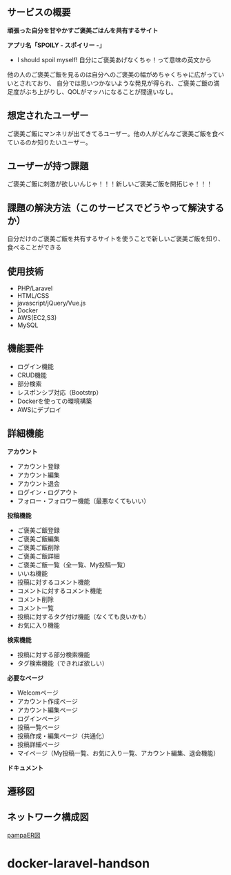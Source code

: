 ## サービスの概要
**頑張った自分を甘やかすご褒美ごはんを共有するサイト**

**アプリ名「SPOILY - スポイリー -」**
* I should spoil myself! 自分にご褒美あげなくちゃ！って意味の英文から

他の人のご褒美ご飯を見るのは自分へのご褒美の幅がめちゃくちゃに広がっていいとされており、
自分では思いつかないような発見が得られ、ご褒美ご飯の満足度がぶち上がりし、QOLがマッハになることが間違いなし。

## 想定されたユーザー
ご褒美ご飯にマンネリが出てきてるユーザー。他の人がどんなご褒美ご飯を食べているのか知りたいユーザー。

## ユーザーが持つ課題
ご褒美ご飯に刺激が欲しいんじゃ！！！新しいご褒美ご飯を開拓じゃ！！！

## 課題の解決方法（このサービスでどうやって解決するか）
自分だけのご褒美ご飯を共有するサイトを使うことで新しいご褒美ご飯を知り、食べることができる

## 使用技術
* PHP/Laravel
* HTML/CSS
* javascript/jQuery/Vue.js
* Docker
* AWS(EC2,S3)
* MySQL

## 機能要件
* ログイン機能
* CRUD機能
* 部分検索
* レスポンシブ対応（Bootstrp）
* Dockerを使っての環境構築
* AWSにデプロイ

## 詳細機能
**アカウント**
* アカウント登録
* アカウント編集
* アカウント退会
* ログイン・ログアウト
* フォロー・フォロワー機能（最悪なくてもいい）

**投稿機能**
* ご褒美ご飯登録
* ご褒美ご飯編集
* ご褒美ご飯削除
* ご褒美ご飯詳細
* ご褒美ご飯一覧（全一覧、My投稿一覧）
* いいね機能
* 投稿に対するコメント機能
* コメントに対するコメント機能
* コメント削除
* コメント一覧
* 投稿に対するタグ付け機能（なくても良いかも）
* お気に入り機能


**検索機能**
* 投稿に対する部分検索機能
* タグ検索機能（できれば欲しい）

**必要なページ**
* Welcomページ
* アカウント作成ページ
* アカウント編集ページ
* ログインページ
* 投稿一覧ページ
* 投稿作成・編集ページ（共通化）
* 投稿詳細ページ
* マイページ（My投稿一覧、お気に入り一覧、アカウント編集、退会機能）

**ドキュメント**

## 遷移図
## ネットワーク構成図

[pampaER図](https://viewer.diagrams.net/?highlight=0000ff&edit=_blank&layers=1&nav=1&page-id=UBpYk48M15_Obz66FB8Y&title=pamper.drawio#R%3Cmxfile%20pages%3D%224%22%3E%3Cdiagram%20name%3D%22%E3%83%AC%E3%82%A4%E3%82%A2%E3%82%A6%E3%83%88%22%20id%3D%2203018318-947c-dd8e-b7a3-06fadd420f32%22%3E7VzbdqM2FP0aP04Wd%2FDj5DLTrpV2ulam7bMsZFsNIAIicfr1PUeAuQh7MheMi8cPtnUkdNl7SzpHcrKwb%2BLdx4yk299EyKKFZYS7hX27sCzTs234QMtraQmWXmnYZDysCjWGB%2F4vq4xGZS14yPJOQSlEJHnaNVKRJIzKjo1kmXjpFluLqNtqSjZMMzxQEunWv3kot5XVNIwm4xfGN9uq6cCtMlaEPm4yUSRVewvLXqtXmR2Tuq6qfL4loXhpmey7hX2TCSHLb%2FHuhkWIbQ1b%2BdyHA7n7fmcskW95wPP9lb8Kls7SNV1z6b6rangmUcHqIaiOytcanJctl%2BwhJRTTLyCAhX29lXEEKRO%2BqtEzrN%2BA1H6AmIjIikXXe4huRCQyyEpEwrCozMQjq42AnKFe%2B5yaCWxkzaOo9%2FhaJPIDiXmEmvuLZSFJSGWuBGZaVXqoDRLxTQI2CsgxyLymIua0ak6HtcaJZZLtWqYK5o9MxExmr1Ckyq0Zf%2B0mX1ryMrzKuG1Lq54TpNL0Zl91wyt8qah9I82WRvP9p4%2BfTkx1h9AvsmcFJ2DJ6bLkDbC0HCDJHYMjW%2BPogZGMbjWWdDQ7VIQk3%2B5J0gBs0QlPpVhlvNvgsn4VC%2FpYpFdrkcX5Va7avha7oZm6VC%2FIiQlPPrOdgqVTzqqnW0BhMdSmoadevenqt%2FobsbXEGkGLPNncq9StrWnwuOx%2BsFiCnlqWrqaW%2FTxvq8UeQy2OppbPIoXRWoapCUYqhtrUp4InUnXHvV64tzrwiAqHDfJ9ZZYibej4jIlb6EKXP%2BfQvP5%2B6P2gC72jT9ShxdQaA3n3IPL63vn%2FRz7wzgd57yDy9gyRX9rng7x%2FEHlnhsibhnE%2B0Aca9FO6bd%2Fsh4%2FtyfUmyz7d3pyNIVduOQZpyy%2BTFvEDGP8I5r6Np3pKnUG8ZA5MueGAaZR4qa7056z7qllnDgVQhnOqCMrUTzMeGJVcJDN1i%2B0%2B%2Fr4ekpxsozL1Q4YG%2FTm6xo7vnxH6Q8cHNfpzdI89yz4j9PVwvEF%2Fji6y75%2FTyqOH5AvLixC2kD93oPeeCjxrv0YG3lUQv4cS%2FxS55OvXpgB821SfUXUSldS2e5GxGDuU5gV%2Bhmpvhma4xKHBgBYWjAKvK3JQAZMF5pKQpzznyBekWMSrUjk4CVgHGnmRxwKTksWpqpMnlIc8LBKsusA38B6gfSwt67YxFZMNMmvAoJ4KcgXf%2FsR8lvBYNY5FeJl4BiOJy9afCp7DRyLA7SiwENuxjHJJKvEWUURiKup2y8IwjLo3qjmeqgfxjahxxzAKUSMA3ZHYn9uyKVJI7C%2FPCtXvGjyOrWUszdiWgeOUKSyV8VlERQodYqrrCjeD5TkmKXhGDQUKlALe1sWGEyyWYPdLrYOhyLAbdzvKUsmKkjGFq6CUMKqeoEXKQyLLpxUCaSZ4iDOlZKtkQnWMFlFKSgyxkvUayMV0yHKWleViEZUdJiX0XEGc73ks4qtaYSD7tshaZiXirnUUXT8oJSpaU5blKQ5HKs7QlcUhxolK8lyRkQCkmGRZ1tL%2Fni6lO0qLnCSSt1iKnwqmxl%2BEdQ4iK4VEURrl3CLQg71IGSkfgQlX4k0wRVZoiiKh%2BABRy1ICzyiequNqjkB5JVg80QafnUp8YsWAZVWcl58hp5I0DLNdGsGCuxKomd9ZLJrJhN2I%2ByMFEZDGljfLQQ4jQaSyUvsIY1jmqARqtbMSVBVVUwc6o57E6c33EKqhiXyvvUxNV9bvE1aA2QnLKYeaUGskxo0jWeVpV2Rv0d4cIqCjGyk%2BZYwQ3Lrd3dIbiG7dYCi4DUbZL%2FWDVI3bGqZ7ZOoPAVrG%2FcC%2BXQkpRdzn8813TgfQH7rRGrqbUglO86ucx2nEfqXYpyP3U19zW%2FSdByQjS2boQGtQMo4xhmSsIRdrDsvByHeEg%2BeQ9uloe8NM%2F0mbTtvQAj1I2zgLtKXft8z7IKs%2Fa9yBc0T%2FVOGkpV%2B5zPwgq4d%2B4E2Jvn53Mu%2BDrB76dl3DJOjXa9zFHGT10Xf9KdE%2FdoHhzx99x3OmRP%2FYBUYwf%2FRdY8pd1z52gbG8APTtKXdd%2B9gFRn0bPmv4%2FUm3XT28bsF%2FAR6%2FZ0y67%2Bphcgv%2BC3D5PceeEv6j4e4F%2BPyev5wS%2FmPxrnkBTr9vTup2Hgt43fmjby%2BnXHvqzgyi780ffceaculxjv5i7wLE70960unoEe%2FdTuJ1NT52z5PHfIYU9P%2BkxXMnXYD0yOsDw58L4G3%2BHD3%2FPvzTHvY7euTVwD9Hz1%2BDP9B%2FuXdC%2BPXIq4F%2Fjp5%2FH3576C%2FDTwe%2FHnk18M%2FR89fgdydVvx55NfDP0fvR4F9Oqn498mrgn6Pvr%2F0xrzWe%2BiHZ%2FF8Tldf65zH23X8%3D%3C%2Fdiagram%3E%3Cdiagram%20id%3D%22UBpYk48M15_Obz66FB8Y%22%20name%3D%22ER%E5%9B%B3%22%3E7V1dl9o4Ev01%2FUgOtjGGx3QnmZ3dzmw2yezOPPVxgxq8MZg17nT3%2FPqV8QfgEiBhyyrZmpNzBty2sXVVV9KtKtWNc7d6%2FSX2N8vP0ZyEN%2FZw%2FnrjfLix7dHUGtL%2FpUfesiPOaDjNjiziYJ4ds%2FYHvgV%2FkfxgfuHiOZiT7dGJSRSFSbA5PjiL1msyS46O%2BXEcvRyf9hSFx7%2B68RcEHPg280N49D%2FBPFlmRye2tz%2F%2BNxIslsUvW%2BP8%2FVZ%2BcXL%2BJtulP49eDg45H2%2BcuziKkuzT6vWOhGnrFe3y73%2FO%2Fvr1y6cvL38uF%2BHn%2BGG58f41yG72SeSS8hVisk6uvvWvnz4sl7O3TfL38HEwCrd%2FfIvngwKln374nDfYb1ESPAUzPwmi9TZ%2F8%2BStaE7aCJv0Y%2BI%2Fpodut4kfJznqzpAeoDgmfrAmMT1g7b6Hob%2FZBrvTsyPLIJzf%2B2%2FRc1LcqPh2%2BxS8kvnXDPT0XIr%2FPb1Z%2BjW9%2BRO9%2Bbf8YdI%2F%2B2GwWNPPM9ow6S%2FexmRLn%2BXe3yblDZ7XczLPv3E2ZN7gP0mckNeDbpQ37C8kWpEkfqOn5H8tukhuJHkPetn3N3ucn7E86GtO0fp%2B3scX5Y33ONIPOZQisFoA1pNI0tZIAj%2F8So3PXy92oB5jljb8PI423%2F14QZL8wCYK0ib%2F%2BJO2ZIlOEIZ3URil0K%2BjNSlO272de0v%2F0fe9G75zb1z6AHf0u7X%2FTv%2Blp8fJHe12SUy7UPpThCL5QlI0b5Nok%2F9OSJ6Kx4jz1kw%2FP0ZJEq1OIn2%2B%2F1%2BGuiDAISe40rC1AbZf%2FiGCbkRf9incMdkymM%2FJOrPalH39PeIMMJkIlK1ehaNqq7yI8BvfAQROqwg4AIH0%2FPfpdfTd8EFR0GR27u1248%2BC9eI%2Bu3JcwcqVgtXraetpF7tRn5lxKJMZx5zMOJKGrQuw%2FYSRGXkRGHEjcIEJ5bX4GLT4z2AbJFH8oDkjNo%2BRIAPKw8wzDCiJAa2h8snhpFsU6HFDoGwyOGVTIJn3hQL5McIyCSyW64YCm6dA5etjG2ofOlOgzQ%2BBKgosrOegxTfRNukJ%2FwkAhIb%2FoIBh%2BK8h%2FuNdBcsDFyocWvOfww2BMv6DusMsWq3oe%2FWFAvkxQkOBULkwFNgQBU6VU2A9iQMZAY65AVBGgFB18Gep%2FzgjP9pZKa0gRKAx%2FuOHCA3%2FQdnC8F8z%2FFdGAyjjv%2BLG3eC%2FKTcAqvjPgZLDbElmP0g%2B%2B3uMopD4a4QYNMaA%2FCBhYUAHqhaGARtiQFc5A9ZTOHAxYNlTETMgFB1mMfFTL4hPV77DOf2YBCtyc2ffvB%2F%2B9s%2Fv9Nhvv9%2FfIwSlKUoUQA0NJUIhw1BiQ5Q4UU6J9RQPZJTocgOgjBKhCPG8SXmwv4zIDxoaRoTKxlcSZrHxy2BzEiwTHn8I48AroplyNhxYIwayHgNZayIN2l4rIAIR2aUN1IqRZ4ErzWyL3tXRGHkHvyQygpKI5r6wK2PkBbA6M%2BiNWsXOKCOymJEVHdAuM0JhROfogLKrImZCKI08UQuJXkhfguQFQEJDgUYJkUWBrOiAdikQCiFaUyB%2BKWQEpZCcAklfKLAR6aNdCoTSh6HAZijQYkUItMuB9cQPZAzID4AqBnShINF3%2F5gAalgo0e31thpyKZEVMtAqJbr1VA9clOjya%2FTKKBEqET33jwmAhoYRobhxH%2FwgJ0EyfrEjv1jh3CrcYmNWArnLAFSeW8zttfIh4IRx%2Bbd%2BOOMWY4Erz1qh8tElt5iLXwlxoRKiuQBypVtMAKszY53dKnZGEJHFjCy3WLvMCPUQnTVhF78iMoaKyPO2Ny4xAYCw0N%2FYiB%2By6I%2FlEmuV%2FsZQ%2B9CZ%2Fsb41Y8xVD96tGeKAEBo6M9sHCqL%2FpjusHb5r57ogYz9Gts3VF57QyGi7%2B4wAdTQUKLZSVQaJbLcYe1SYj21Axkl4t9HdAwViJ67wwRAw8KIHgTxC53VnwRJF3cYRKwZB5hbJNKWeWG8Owe4riwMC89aP0c1AXdL2dn1qZ0ygRpWlxxgZdfFO8xNoNJEz8%2F1jqNxbYgQF1neMAHgsGRGT8wesrJoUvkWspNubSE7wb%2BF7AQKUD3yhgkAhIX%2BpiYYQBb9Kd8%2Bdtql5Igp%2FlCAsmwO7gZviu0EEMHCdtbQeL9k0R3T%2B9Vu0ahhl9xf%2B76KmfG02IytsRJRApBgobxJr7eHkst4yreHnWox4eAEYMIPgCq%2Bm9aLHdSM7gQAQcN2phyKNLZTvvPrpEvlUCb4y6FMoDb0GM3fMiWPPnSnpTz9SqFMe53xKJX7bEs19021WGhxAjDFn%2BA4hWPNNiGbhzSgZfdyvSgIJQAUFha0hia%2FRxoNsna7blniszvEg%2Fu%2BipcIraEWJWiak%2FgaSelpGSITwC6N8jz1lNelCPZ9X8VMeVo4zpujvEYC1NuFqGZ0M16ImglIr9YpsYs6BspSCixGxCxCxGQBMihbtoCEER7UsgnBid3vWxJvT6LS9yyPgVPFkFn%2Bxx2%2BGx7%2B5zBAnZ5BNf%2F9fec%2F%2BD1GSC3P5pJ%2BSJtq7SfkNt0Pbgv6TvmudbpTr0NrBLIbLIEw0bM7rl3uZvK4A2rNXUpA2XdmxLNUhq%2BTXrDLq7zJIq2Lz3qnWV6ZiyKC4dm8S4VmVjO%2BQ3NOFVlWinMqe682lWBrEVzCC0jZdREz6BQuSdb%2Bihw7dzRnTwl4oWVLk8onjS3ZW7upBLvecgMbW%2BJP7bMY8SVk5QfhEV32Z1sPEczQMqYJl5TGmCd2g1OJdpfiJ%2Fd9FzNlQtfdxt9uX6J43lvWbCSwUi1rmpQaeazJ3jBOHdq2Hkm93OaHP8nGZkTwbeKINhF5CFb%2BgkDqRAhIc4TZSBaOSsK0awbtGcIUTctRS5haBAxyIrLvu5gJE2ohWxI%2BPdBOG0fz51kSROueRKyL4IWVLq1ee9Ll0iUzk0cpXVpd2rRi33cR06UFVa%2FHIE6Wm9CfHRVyJwsSI8SiMa4UAAsrV9r1VmeGK0XTfZRypd0lF%2Fm%2B7yLmyqKBTYWLq3BDS5vGVS6PNlkpQ2pps0u%2B8n3fxUybjH1w%2B10FQwQ2tKxp3OXSWNNhl4xXiXaX3OX7vouZNaG73J%2BvgjU99BhFIfHXZUj7nDz5z2GSLdWfQn%2FbLy7V3olu28aJLo9LseULlXfuCJdq4ER3oFSyq8SwTfzkeXvAqFUu9cNtmnLYEyLV37nuQIXGEGlTRIotSYhSe5eItOy7mIkUiicxWZHVIyXTJPpBmxBf%2BzfGjwIAYeVHRoX6u2i1ImcqEbE2OrCHN%2Bg2OojTbH4yL86PZ%2Fmzsk2woZ1FvFzaKvYkGBV5i0cWyjDRMq5PAsa9jpgQSGzfWwO%2FnM3ap6RVBmZUte%2FSZgO2BoXubUale81rul25rYAIWmeGRJ5dWxpEz2wQKI0fGQkLbfMjlE11LnNpa1Dl3maVue9PoUsRiNCQoFdPgzQkeIYEGUkILZOgB%2FVOrUmw7K2ISdCD0uMm2iZ9IUEBiPCQoAn8kkaCFiO3oG0W7FSkl6dBpJcHxYl%2B1QgRQQkPDZpILnk0yEgbaJsGOxW65WkQuuVBDaL3eQICuOEhRhOWJY8YGYkBLROjHmUTuA1MgzisCSMOq%2BeZAAKwoeFFRvWKPIrgISab8O0kXnrGEkAoJUUPeLycWAY0SsC215qIiKe6tAKNogcYdSk6FT0gENWobhCEIonmGvG10QMCaOEZ%2B4xYIo0f1UcPTKBWorXjTKByuzo%2BhGpJn6IHBCDCQ4JGGJFGguqjBxiFdvQmQQ2UEUa9mz5FDwhAhIYEGQVzDAk2RIL80QPShJCaBXSQceCUH4JLHCivxaE4MctlxZ7QoABKojQoD7V6W3YaGjwbPcCZTiZxlKund2CjQZcbAnVTQahB9CyISgAlPLNBqGIYGmyKBj31NFhP8cBGgxNuCFTRoMMoNdP7ICoB3LAQo1Nzd1VlltOMj98qnb6Fk7%2BQOpQZFmMD1P4E4TSDqjusRG64Y4hq27DCdZgmqq2kaJqxO1FtaXDtNKPWtYhiEyLFS59uhT5ZcaNl%2BfpDWMvIewm49noHAYF4HEdgb87TMVJMeCVaLVzJdSlGat97EU%2F%2BGRuiai4BXxkjJYLWmSl%2Fu%2BjV3OBUc34UWIhfwY%2BskrDt8iNjM1WEBsmLQNlXEbMhY1fTtU9XaP2Qg0UgwkOBJkJKGgWyiry2S4GjegMcNgrEHx%2FljOCg03c1WAQ3NLw4gkOZ4cWGeJEVNNU2MWoq9l%2ForJiJsc9qfm3Y0PCiywj66M%2F41pBXppiWlZVfXOWwMnJbemOdklAdq0cVLu62Cdk85GFadvcW5nKgnCqn3TFcyB0i6Rgk%2BZC0WG6blqGEK8RDKEcGSk4oWQpzy1DCReIhlK6BkhNKllLWMpRwQTij9y6SOtLIhtypRxYkNmCemfewasK2DCZcawYrf5FGkRiD5MFwwDt3teVhCMPEEn9hbFEMR8aunm3bIowtC4MfxAApBiRLMm3ZIKFEQNsiJvOgzPihL6dlzEtbKNq8KEo0R4YkQPxttE5HRAMiD4jqOZVRFGUWRT9oe%2BxEOjPJ4QOSFaHbMpBwAdmrWHjXujzvbHeUY5Ta6DcizugdHybWVBomPc8YAZhYrDTTVq0ETup3uwCZrBEhYKfDKrDcSSOePGxN0giA%2B4IVaJQ0wij50KmkEU%2BDpBFGuYaeJo0IoIUmAqZmNQbN%2BZE9z2mKH9UnjTAqPyA0SF4Eyr6KmA0ZRRqKaWRPtlMTgQkPDfa6%2FoJcGlSfOMKov4DQALntC3%2B1BYdRbeF4Y905QgCaY8BGKiy0jJipsCCNARGkiDBKLCC0QG4Dw19gwWEVWOhNEHpt2PDwIpQ3TIqIqDJcwFO6YVqE9eX14X%2Fr1UPw%2FnlLPnqjePXf74syAOUcHZL5ghQyEB1kltEiWvvhx%2F3RTCjKZH%2BLvv7tMlmFN5nCR9bz93G8g%2FTjVwrW9%2Bizv37b%2FYE%2B%2Fx85Irsvf6Zf3rnF1w%2Bvh3%2F88FZ8ew2SP4qb088HV9Fv%2B4vSL8U12Sul73GAEj%2FA2%2Bg5npEzxmEVE%2BukGOdPnWmPvYv0bLH2Fi0PxiT0k%2BDn8Zuw%2BkX%2BG1%2Bi3TK76IKle3zvdXKP75G9bX7ZvnuBO7nVO42dyp2y1gB3ov3Bfzs4LZ%2FonHzkMo64%2BKF8g95TDwbOH%2BXJrHtDyR5hbzYlEDUsiUNikmxJlv6WVEB32ZCy3qfOkCbAfVslaW5Dqm4yV2YmNWxIE%2BCYtM9bErjAmbZhSRwqxaEl0Z4XJG9fd3BG69rWdIVVXGuBsq3JHnOPS1ntB3Xm5E1cdt8UNqdpdXfUMs3ugjk11n85lphmTtXcnCpTmRROqcYVlpxc2XOdUaXnjqyxlIFgUJ0heUfjgCRa5yhRgNMshojMgn%2BClC3YVTJ6UysNMDaUAkrDdgFD8vLQnlNPNgL7A4teMG7F9Di2g5NkehhNyOE2obHikaXaW6bXjixV4ckbylmrAwuanrcHUJ9A9PziRaTaT%2FGj%2Bg1dmGZ03EOXo3pGp%2BHQBeWIS2v76gVtDES2epGsA4bk8FuSrVhubs6SpqeSippWm21gScMLejO8wmnBllwokyHOnwFOMl57OOlMq041YAmcVj1pLoz0OQx43GXFa58SLwHF6qZcAMWWYUSnUozH3qUxKv32hcQBbYJdqlUDgxDHJE2xA8ar%2BB%2BreXG8A4s1rO7K4Fbu1NDI4k2ZD3xy6lg5vdj14%2BSEruqPFT2%2FAEbuqKWVFIHVscM9ARxfjgaTaqTOCd%2B9sJWCOZYryUnKSMu9IEnAiArBC0bTFqaLjL0mdTA8weWabMPj90plEwmF2mHVdW9dOz5W7zSq3qkpr5RTNYwLgT7wAtduw5Js1ZZ0VWyCtpaUxYOos6RBxb9b3lfUkqolISXHITD2SzT9VGY%2FVay1DapseG0cQmUGZFVXVo3xvSjdV59r1ALZc6QDIZw26bpesRWLCna1T1Y5%2B1qPq1VUSpG%2BXBmeX32UlbqvvcBy2zA7dTF0CCMWyhXjZftR7Dl1wLJjcqUBAUu0qk%2FTkAU5F4KcL15QzBCkGgRjc8iWDaILk7miNtPludxE9aIDRopVduLjNaSBU7mTJUnfHoxARtD0%2FJONqqYnfEEbyhljo8K2Te%2Fd0HKOzM%2BaSLG%2F9CYNO5Iu26Srj01WI73dK1dYAzBOVtdqjdlk9ZFHlxZZIHtO9IJ6Nkm%2FxlGUHJ4e%2B5vl52hO0jP%2BDw%3D%3D%3C%2Fdiagram%3E%3Cdiagram%20id%3D%22D2vnDhReHn6m-ZMaWL7I%22%20name%3D%22%E7%94%BB%E9%9D%A2%E9%81%B7%E7%A7%BB%E5%9B%B3%22%3E7V1bc5s4FP41PHYHcdcjxHZ3Z7eXaWcn7dMOtYnNlhiXkNv%2B%2BpVA4iLkWHHAEjZ5iRACwznfuepIaObV7dP7LNxtPqSrKNEMffWkmTPNMIBjmugf7nkuewzdscuedRavyKi642v8X0Q6ddJ7H6%2Biu9bAPE2TPN61O5fpdhst81ZfmGXpY3vYTZq0f3UXrqNOx9dlmHR7r%2BNVvil7PcOt%2B3%2BP4vWG%2FjJwYHnmNqSDyZvcbcJV%2BtjoMueaeZWlaV62bp%2BuogRTj9LlJv719e85vPvx6cH%2BZ2tce78%2B%2FvGuvNniNZdUr5BF2%2FzoW6821992X2bP28cvi6ef8Uf38%2B7hnUVeLX%2Bm9IpWiHzkMM3yTbpOt2Eyr3uDLL3friJ8Vx0d1WP%2BStMd6gSo898oz58JFsL7PEVdm%2Fw2IWfRW2TP38j1xcF3fPCbTQ9nT82Ts2dyJEgGQq679D5bRi%2B8O2FrHmbrKH9hHLkfJkwDUoTI76P0NkIPiQZkURLm8UMbdyGB77oaV7MINQiXXsExe%2BLYQY4ZSnGMPPVDmNyTX7qOkmV622FkzSZM88dNnEdfd2FBkUekndsseR1pH6Isj55eJAY5a5HHJfoeUO33WCvPqm%2FTUJyOPhD5XLmArzH%2BvQXxkwCeGsxDgDf7Bjy59HMao%2FeosGHCNjhchuflc5KLGLZXT3E8EqhLMUFhNLqPqp9a92lzU%2FMMza8aAW04RcPUApM0PE%2BbW1ow0%2BCVNnfwIewiQAmlaehtwbBkK02nS3cJotOzCBijdNigSkoLnFZpiXKsd%2Fv1Jo4ZfKVlav6M6KpAp0rLqpXWKDRTdSxNNYEupS4ngjFFVZhaOgxccp5AmGdquV7mJWcKRHlmWmrxzJt4dphnjlo82%2BctwDnrJECfegtX1JHoMlwJt8F0VEsDGVKC%2F54hDkSjeOAphXF644vUS%2BJMg2ox7ZKNiTDT6ESgIkwDwJm4JhIfqeW40Qc%2FPtHpab5XJBhszZ9jT0FJv8A22n7BO%2Bl%2BgSV5UkCuvAgn2NQyTfS5W%2BLiaZ6r%2BT6WACQQXiklAEsDTv77GrS1uYulJFgU8wJojF7IjaP53UlCJcVF%2FsQA0DmkPwPH2hM1HDT%2FqYokeHzDYWo%2BaAeLZsOC0DEepKeqgJL2BMHn68KYWMUoR4OBFnTTeEqIieOpZlWAzgnrz0BMoLCYKJaAhvvEBLrtyRmzsBOlmJg8CXIKwbEL2dC1AD2xkyBSBD8y1Frj1ljFxpMuNcA9R6mhIaJAVGIrJTUGhx1ziN0m7DlZWC5IShJoEBKp8YJxoB1RWzberUtOi9Gpk7HFHvS5OaaEBuaeSS3Iop3Lb2Tu0SklxYQNOUxTupScpStFZ6EOwt8y1II%2FpzSME187WBoCGl97i7FU4rHwt6Fs%2BNsXPQ8vGnDYapWA2ZechRdnmlq5FEeKXRkb0xy1Inu63G5i2otMU6sewOSlY7pOBPIdYDHL5eIcSqCoy8AGlvLzKNZZplGoIzy2gNG95OJXYab1r6GKS%2F0sC58bA3Z4cdld487MEjXXbQuzBXUGAOUdazj0sDDNveRKG2GEuL3XbR6HELuNENc4AUIokQ4YzHHMarMGU36Mbe2ZRTXqGpt6OpVZXjgCgkNLNQ%2FF5hB8%2FB4K1QyHA1%2B1Yij63Ae0C%2FLCi%2FYc4llNr5viUBLspisb7FDuijUg1bxTqEvIcx9l3gG7g4WlM%2FviHLrAOYVDQMn6WpEVLF9AA%2FxiDL5hgO8DkakLivvMcP2QkqIPdKia7NtnGYrbomutbLXKrO09i60mP28ogu%2BZLH9VXfsIcoAdzSOf9A6H9OPXPI6oO%2BGoNSHo8Ox1UTjlWWyDVCICWpuIGguemS71VSU1VQlvs2ecigtIzwg4ey3FmSsu%2BaSHUgoe%2BtZTw6SzBcIVyPBl4E3VHF7qrBuI2LgcGnXiAALi6mglpYHVQ5YjWxioG3FeVtwVLX5zFZvK4xe%2FITjjwrZC0Vdra%2BplBLBtoU0ceCsJ%2F2pXY5rJkG4LKP8PEHwcXg7Qmc205NPXsznqpfQ0b9LCzizTJM2KM86v%2B7RwPA3z5sZBf82uhk8q7iK52BaUWSXvSgsqyak82UX7KoCHlcaFyBKoxcyjV%2BEFCOUrIJKUb0GejkUF4lveZv1dnqU%2Foyvyztt0i7XnTZwkTFeYxOstOlwiiESoP8AoiJdh4pMTt%2FFqVaheHtba6ngouHW24uWAzeKAzRwMbLxdJd8ItkOb6okgihNaTRg7EmOiCdfhQMZLuJ5Mo3V2YZjwNyj%2BLKYYo5rKbOLPPin%2BeDPbb8Eft8qjvZJicJA1rppgx4GdTRdpyIMdx1HuGXbducQJdqeFXae0gZeeOCnsYN8unUDmaIKdZNhZvF1oTgu7vp28CXYT7ARg179vx08dTiA7Fcg8tnhLvknt25ODRZbEa%2ByL1oHdBA4hcNBSf3ngAPpZ1pNVu6oJbCzVe0XZcWWiOrNRADhQJcqOd05QJFqRdaDd4Tq1pKOtHPVoAK%2FQDnJnuUSi2hhuxJKupqjvKTAbbIe7kQo682EC6WWaFczP6wMQ6LWYXJV8QvftWFs4PoPlZM9MQ8HhNNkzrDvO7uAnmhAwBsMU4DhYE6ZGjCnR8H9ASHEM%2BSBVEtWUdrVt4QnQNqUYmLXwJqPTDNEcw4AINPpF4MR6Pust1pwJTiIPx%2Fkz%2BUjWMIFjJ9CDgGEgOPUHzcHe2EFQ33N0%2BQIr8gOmoBzT3XlNidCD8zUA6bEH7zMNRLGOXdiI0jqYz9EHEcrXZnM6MksrGPdnc16%2BYKB0DuAUZnO2Xu%2FOUo8kDcPW7cnfjB0YPTveVLceWUoqwNrS3fYDgoyA9hBdjRpz6pJD6r9TDQ%2FpGL8sWy0bLv6hwN%2FjyOu4s2MyPv1JRkGjEwnAhqv3Y3IIXxYKl1U13K%2Bmntgj5G2%2BrpJQ7PdS%2BCumJ5i%2BuS6nA1NebrcnmKLDLMUQqq0retfNh3QV4RH%2FAw%3D%3D%3C%2Fdiagram%3E%3Cdiagram%20id%3D%22CxKqlU_F8uLXXoPAHshB%22%20name%3D%22Page-4%22%3ElZG7DoIwFIafpqOJtlFgFVEHjQMYXRtaS5PCIbWGy9MLKYgNi049%2Fc5%2F7oiEeX3QtMzOwLhCeMlqRHYI49XS973u7VFj0TrwiCVCSzbIJhDLlo%2BxA31Jxp%2BO0AAoI0sXplAUPDUOo1pD5coeoNyqJRV8BuKUqjm9SWYyS33sTfzIpcjGyqtNYD05HcXDJM%2BMMqi%2BEIkQCTWAsVZeh1z16xv3gotym1xOWjT3KqFX0cYsWthk%2B39CPiNoXphfU3fG1Fr3cU5Mojc%3D%3C%2Fdiagram%3E%3C%2Fmxfile%3E)


# docker-laravel-handson
